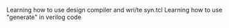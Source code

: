 Learning how to use design compiler and wri/te syn.tcl
Learning how to use "generate" in verilog code
